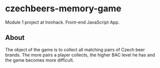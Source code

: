# czechbeers-memory-game
Module 1 project at Ironhack. Front-end JavaScript App.

## About 
The object of the game is to collect all matching pairs of Czech beer brands.
The more pairs a player collects, the higher BAC level he has and the game becomes more difficult.

